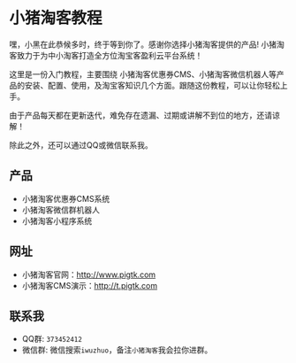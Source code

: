 小猪淘客教程
======

嘿，小黑在此恭候多时，终于等到你了。感谢你选择小猪淘客提供的产品! 小猪淘客致力于为中小淘客打造全方位淘宝客盈利云平台系统！

这里是一份入门教程，主要围绕 小猪淘客优惠券CMS、小猪淘客微信机器人等产品的安装、配置、使用，及淘宝客知识几个方面。跟随这份教程，可以让你轻松上手。

由于产品每天都在更新迭代，难免存在遗漏、过期或讲解不到位的地方，还请谅解！

除此之外，还可以通过QQ或微信联系我。

## 产品

- 小猪淘客优惠券CMS系统
- 小猪淘客微信群机器人
- 小猪淘客小程序系统

## 网址

- 小猪淘客官网：<http://www.pigtk.com>
- 小猪淘客CMS演示：<http://t.pigtk.com>

## 联系我

- QQ群: `373452412`
- 微信群: 微信搜索`iwuzhuo`，备注`小猪淘客`我会拉你进群。
